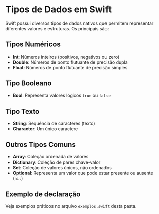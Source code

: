 # Tipos de Dados em Swift

Swift possui diversos tipos de dados nativos que permitem representar diferentes valores e estruturas. Os principais são:

## Tipos Numéricos
- **Int**: Números inteiros (positivos, negativos ou zero)
- **Double**: Números de ponto flutuante de precisão dupla
- **Float**: Números de ponto flutuante de precisão simples

## Tipo Booleano
- **Bool**: Representa valores lógicos `true` ou `false`

## Tipo Texto
- **String**: Sequência de caracteres (texto)
- **Character**: Um único caractere

## Outros Tipos Comuns
- **Array**: Coleção ordenada de valores
- **Dictionary**: Coleção de pares chave-valor
- **Set**: Coleção de valores únicos, não ordenados
- **Optional**: Representa um valor que pode estar presente ou ausente (`nil`)

## Exemplo de declaração
Veja exemplos práticos no arquivo `exemplos.swift` desta pasta.
